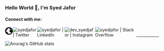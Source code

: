 ### Hello World 👋, I'm Syed Jafor


#### Connect with me:

[<img align="left" alt="sjhnadeem.github.io" width="25px" src="https://raw.githubusercontent.com/iconic/open-iconic/master/svg/globe.svg" />][website]
[<img align="left" alt="syedjafor | Twitter" width="80px" src="https://img.shields.io/badge/Twitter-1DA1F2?style=for-the-badge&logo=twitter&logoColor=white" />][twitter]
[<img align="left" alt="syedjafor | LinkedIn" width="90px" src="https://img.shields.io/badge/LinkedIn-0077B5?style=for-the-badge&logo=linkedin&logoColor=white" />][linkedin]
[<img align="left" alt="dev_syedjafor | Instagram" width="100px" src="https://img.shields.io/badge/Instagram-E4405F?style=for-the-badge&logo=instagram&logoColor=white" />][instagram]
[<img align="left" alt="syedjafor | Stack Overflow" width="135px" src="https://img.shields.io/badge/Stack_Overflow-FE7A16?style=for-the-badge&logo=stack-overflow&logoColor=white" />][stackoverflow]


<br />



---
![Anurag's GitHub stats](https://github-readme-stats.vercel.app/api?username=sjhnadeem&show_icons=true&theme=cobalt)

[website]: https://sjhnadeem.github.io/
[twitter]: https://twitter.com/syedjafor
[youtube]: https://www.linkedin.com/in/syedjafor/
[linkedin]: https://www.linkedin.com/in/syedjafor/
[stackoverflow]: https://stackoverflow.com/users/12273383/syed-hussain
[instagram]: https://www.instagram.com/dev_syedjafor
